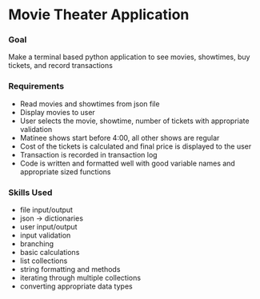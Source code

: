 # Movie Theater Application

### Goal
Make a terminal based python application to see movies, showtimes, buy tickets, and record transactions

### Requirements
* Read movies and showtimes from json file
* Display movies to user
* User selects the movie, showtime, number of tickets with appropriate validation
* Matinee shows start before 4:00, all other shows are regular
* Cost of the tickets is calculated and final price is displayed to the user
* Transaction is recorded in transaction log
* Code is written and formatted well with good variable names and appropriate sized functions

### Skills Used
* file input/output
* json -> dictionaries
* user input/output
* input validation
* branching
* basic calculations
* list collections
* string formatting and methods
* iterating through multiple collections
* converting appropriate data types